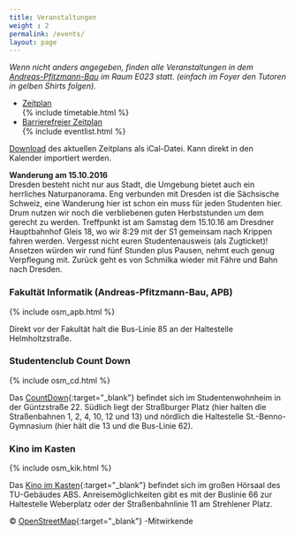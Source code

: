 ```yaml
---
title: Veranstaltungen
weight : 2
permalink: /events/
layout: page
---
```



*Wenn nicht anders angegeben, finden alle Veranstaltungen in dem [Andreas-Pfitzmann-Bau](https://navigator.tu-dresden.de/karten/dresden/geb/apb) im Raum E023 statt. (einfach im Foyer den Tutoren in gelben Shirts folgen).*


<ul class="accordion" data-accordion="" role="tablist">
  <li class="accordion-navigation">
    <a href="#timetable" role="tab" id="timetable-heading" aria-controls="timetable">Zeitplan</a>
    <div id="timetable" class="content active" role="tabpanel" aria-labelledby="timetable-heading">
			{% include timetable.html %}
    </div>
  </li>
  <li class="accordion-navigation">
    <a href="#barrierfree" role="tab" id="barrierfree-heading" aria-controls="barrierfree">Barrierefreier Zeitplan</a>
    <div id="barrierfree" class="content" role="tabpanel" aria-labelledby="barrierfree-heading">
   		{% include eventlist.html %}
    </div>
  </li>
</ul>

[Download](ESE.ics) des aktuellen Zeitplans als iCal-Datei. Kann direkt in den Kalender importiert werden.

**Wanderung am 15.10.2016**<br/>
Dresden besteht nicht nur aus Stadt, die Umgebung bietet auch ein herrliches Naturpanorama. Eng verbunden mit Dresden ist die Sächsische Schweiz, eine Wanderung hier ist schon ein muss für jeden Studenten hier. Drum nutzen wir noch die verbliebenen guten Herbststunden um dem gerecht zu werden. Treffpunkt ist am Samstag dem 15.10.16 am Dresdner Hauptbahnhof Gleis 18, wo wir 8:29 mit der S1 gemeinsam nach Krippen fahren werden. Vergesst nicht euren Studentenausweis (als Zugticket)! Ansetzen würden wir rund fünf Stunden plus Pausen, nehmt euch genug Verpflegung mit. Zurück geht es von Schmilka wieder mit Fähre und Bahn nach Dresden.



### Fakultät Informatik (Andreas-Pfitzmann-Bau, APB)

{% include osm_apb.html %}

Direkt vor der Fakultät halt die Bus-Linie 85 an der Haltestelle Helmholtzstraße.

### Studentenclub Count Down

{% include osm_cd.html %}

Das [CountDown](http://countdown-dresden.de/){:target="_blank"} befindet sich im Studentenwohnheim in der Güntzstraße 22. Südlich liegt der Straßburger Platz (hier halten die Straßenbahnen 1, 2, 4, 10, 12 und 13) und nördlich die Haltestelle St.-Benno-Gymnasium (hier hält die 13 und die Bus-Linie 62).

### Kino im Kasten

{% include osm_kik.html %}

Das [Kino im Kasten](https://www.kino-im-kasten.de/){:target="_blank"}  befindet sich im großen Hörsaal des TU-Gebäudes ABS. Anreisemöglichkeiten gibt es mit der Buslinie 66 zur Haltestelle Weberplatz oder der Straßenbahnlinie 11 am Strehlener Platz.

© [OpenStreetMap](https://www.openstreetmap.org/copyright/de){:target="_blank"} -Mitwirkende
